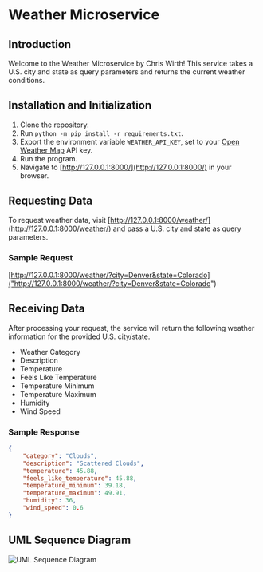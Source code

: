 # Weather Microservice

## Introduction
Welcome to the Weather Microservice by Chris Wirth! This service takes a U.S. 
city and state as query parameters and returns the current weather conditions.

## Installation and Initialization
1. Clone the repository.
2. Run `python -m pip install -r requirements.txt`.
3. Export the environment variable `WEATHER_API_KEY`, set to your [Open Weather 
Map](https://openweathermap.org/) API key.
4. Run the program.
5. Navigate to [http://127.0.0.1:8000/](http://127.0.0.1:8000/) in your 
browser.

## Requesting Data
To request weather data, visit [http://127.0.0.1:8000/weather/](http://127.0.0.1:8000/weather/) 
and pass a 
U.S. city and state as query parameters. 

### Sample Request
[http://127.0.0.1:8000/weather/?city=Denver&state=Colorado]("http://127.0.0.1:8000/weather/?city=Denver&state=Colorado")

## Receiving Data
After processing your request, the service will return the following weather 
information for the provided U.S. city/state.
- Weather Category
- Description
- Temperature
- Feels Like Temperature
- Temperature Minimum
- Temperature Maximum
- Humidity
- Wind Speed

### Sample Response
```json
{
    "category": "Clouds",
    "description": "Scattered Clouds",
    "temperature": 45.88,
    "feels_like_temperature": 45.88,
    "temperature_minimum": 39.18,
    "temperature_maximum": 49.91,
    "humidity": 36,
    "wind_speed": 0.6
}
```

## UML Sequence Diagram
![UML Sequence Diagram](https://user-images.githubusercontent.com/82831529/198924404-92bb4817-5672-430a-ab4b-45a420d42574.png)
